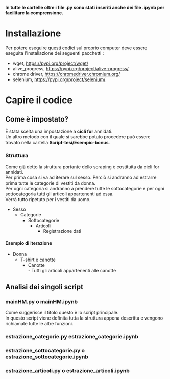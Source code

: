 **In tutte le cartelle oltre i file .py sono stati inseriti anche dei file .ipynb per facilitare la comprensione.**  
# Installazione  
Per potere eseguire questi codici sul proprio computer deve essere eseguita l'installazione dei seguenti pacchetti :
- wget, https://pypi.org/project/wget/
- alive_progress, https://pypi.org/project/alive-progress/
- chrome driver, https://chromedriver.chromium.org/
- selenium, https://pypi.org/project/selenium/

# Capire il codice 
## Come è impostato?
È stata scelta una impostazione a **cicli for** annidati.  
Un altro metodo con il quale si sarebbe potuto procedere può essere trovato nella cartella **Script-tesi/Esempio-bonus**.  

### Struttura
Come già detto la struttura portante dello scraping è costituita da cicli for annidati.  
Per prima cosa si va ad iterare sul sesso.  Perciò si andranno ad estrarre prima tutte le categorie di vestiti da  donna.  
Per ogni categoria si andranno a prendere tutte le sottocategorie e per ogni sottocategoria tutti gli articoli appartenenti ad essa.  
Verrà tutto ripetuto per i vestiti da uomo.  
- Sesso
  - Categorie
     - Sottocategorie
        - Articoli
           - Registrazione dati 

#### Esempio di iterazione
- Donna 
    - T-shirt e canotte
        - Canotte  
              - Tutti gli articoli appartenenti alle canotte
              
## Analisi dei singoli script

### mainHM.py o mainHM.ipynb
Come suggerisce il titolo questo è lo script principale.  
In questo script viene definita tutta la struttura appena descritta e vengono richiamate tutte le altre funzioni.  

### estrazione_categorie.py estrazione_categorie.ipynb

### estrazione_sottocategorie.py o estrazione_sottocategorie.ipynb

### estrazione_articoli.py o estrazione_articoli.ipynb




